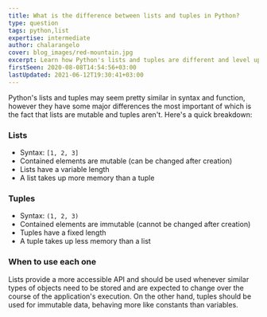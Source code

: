 ```yaml
---
title: What is the difference between lists and tuples in Python?
type: question
tags: python,list
expertise: intermediate
author: chalarangelo
cover: blog_images/red-mountain.jpg
excerpt: Learn how Python's lists and tuples are different and level up your code today.
firstSeen: 2020-08-08T14:54:56+03:00
lastUpdated: 2021-06-12T19:30:41+03:00
---
```


Python's lists and tuples may seem pretty similar in syntax and function, however they have some major differences the most important of which is the fact that lists are mutable and tuples aren't. Here's a quick breakdown:

### Lists

- Syntax: `[1, 2, 3]`
- Contained elements are mutable (can be changed after creation)
- Lists have a variable length
- A list takes up more memory than a tuple

### Tuples

- Syntax: `(1, 2, 3)`
- Contained elements are immutable (cannot be changed after creation)
- Tuples have a fixed length
- A tuple takes up less memory than a list

### When to use each one

Lists provide a more accessible API and should be used whenever similar types of objects need to be stored and are expected to change over the course of the application's execution. On the other hand, tuples should be used for immutable data, behaving more like constants than variables.
